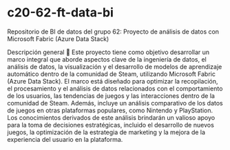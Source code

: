 # c20-62-ft-data-bi


Repositorio de BI de datos del grupo 62: Proyecto de análisis de datos con Microsoft Fabric (Azure Data Stack)

Descripción general 📝
Este proyecto tiene como objetivo desarrollar un marco integral que aborde aspectos clave de la ingeniería de datos, el análisis de datos, la visualización y el desarrollo de modelos de aprendizaje automático dentro de la comunidad de Steam, utilizando Microsoft Fabric (Azure Data Stack). El marco está diseñado para optimizar la recopilación, el procesamiento y el análisis de datos relacionados con el comportamiento de los usuarios, las tendencias de juegos y las interacciones dentro de la comunidad de Steam. Además, incluye un análisis comparativo de los datos de juegos en otras plataformas populares, como Nintendo y PlayStation. Los conocimientos derivados de este análisis brindarán un valioso apoyo para la toma de decisiones estratégicas, incluido el desarrollo de nuevos juegos, la optimización de la estrategia de marketing y la mejora de la experiencia del usuario en la plataforma.

